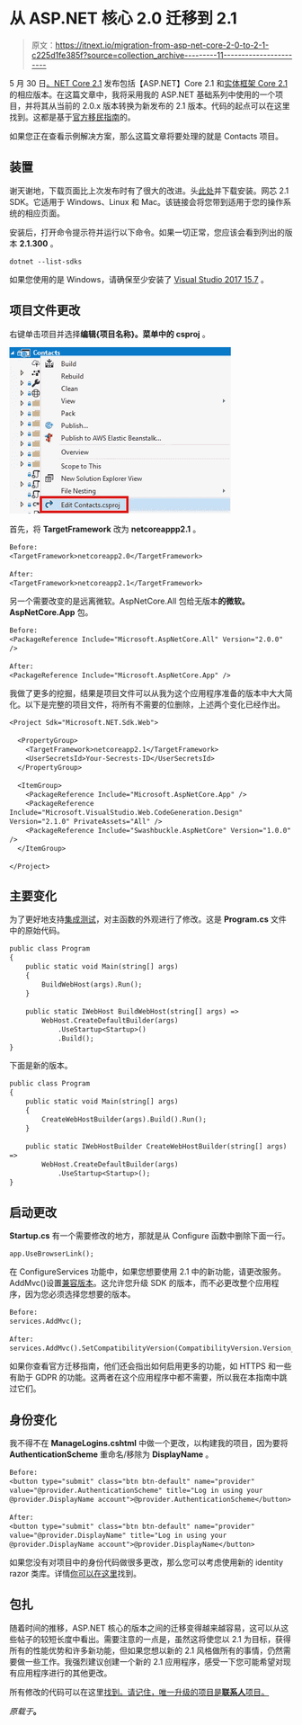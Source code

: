 # 从 ASP.NET 核心 2.0 迁移到 2.1

> 原文：<https://itnext.io/migration-from-asp-net-core-2-0-to-2-1-c225d1fe385f?source=collection_archive---------11----------------------->

5 月 30 日[。NET Core 2.1](https://blogs.msdn.microsoft.com/dotnet/2018/05/30/announcing-net-core-2-1/) 发布包括【ASP.NET】Core 2.1 和[实体框架 Core 2.1](https://blogs.msdn.microsoft.com/dotnet/2018/05/30/announcing-entity-framework-core-2-1) 的相应版本。在这篇文章中，我将采用我的 ASP.NET 基础系列中使用的一个项目，并将其从当前的 2.0.x 版本转换为新发布的 2.1 版本。代码的起点可以在这里找到。这都是基于[官方移民指南](https://docs.microsoft.com/en-us/aspnet/core/migration/20_21?view=aspnetcore-2.1)的。

如果您正在查看示例解决方案，那么这篇文章将要处理的就是 Contacts 项目。

## 装置

谢天谢地，下载页面比上次发布时有了很大的改进。头[此处](https://www.microsoft.com/net/download/dotnet-core/)并下载安装。网芯 2.1 SDK。它适用于 Windows、Linux 和 Mac。该链接会将您带到适用于您的操作系统的相应页面。

安装后，打开命令提示符并运行以下命令。如果一切正常，您应该会看到列出的版本 **2.1.300** 。

```
dotnet --list-sdks
```

如果您使用的是 Windows，请确保至少安装了 [Visual Studio 2017 15.7](https://docs.microsoft.com/en-us/visualstudio/releasenotes/vs2017-relnotes) 。

## 项目文件更改

右键单击项目并选择**编辑{项目名称}。菜单中的 csproj** 。

![](img/736751ad82fc0ed585b0334426d7cfe8.png)

首先，将 **TargetFramework** 改为 **netcoreappp2.1** 。

```
Before:
<TargetFramework>netcoreapp2.0</TargetFramework>

After:
<TargetFramework>netcoreapp2.1</TargetFramework>
```

另一个需要改变的是远离微软。AspNetCore.All 包给无版本**的微软。AspNetCore.App** 包。

```
Before:
<PackageReference Include="Microsoft.AspNetCore.All" Version="2.0.0" />

After:
<PackageReference Include="Microsoft.AspNetCore.App" />
```

我做了更多的挖掘，结果是项目文件可以从我为这个应用程序准备的版本中大大简化。以下是完整的项目文件，将所有不需要的位删除，上述两个变化已经作出。

```
<Project Sdk="Microsoft.NET.Sdk.Web">

  <PropertyGroup>
    <TargetFramework>netcoreapp2.1</TargetFramework>
    <UserSecretsId>Your-Secrests-ID</UserSecretsId>
  </PropertyGroup>

  <ItemGroup>
    <PackageReference Include="Microsoft.AspNetCore.App" />
    <PackageReference Include="Microsoft.VisualStudio.Web.CodeGeneration.Design" Version="2.1.0" PrivateAssets="All" />
    <PackageReference Include="Swashbuckle.AspNetCore" Version="1.0.0" />
  </ItemGroup>

</Project>
```

## 主要变化

为了更好地支持[集成测试](https://docs.microsoft.com/en-us/aspnet/core/test/integration-tests?view=aspnetcore-2.1)，对主函数的外观进行了修改。这是 **Program.cs** 文件中的原始代码。

```
public class Program
{
    public static void Main(string[] args)
    {
        BuildWebHost(args).Run();
    }

    public static IWebHost BuildWebHost(string[] args) =>
        WebHost.CreateDefaultBuilder(args)
            .UseStartup<Startup>()
            .Build();
}
```

下面是新的版本。

```
public class Program
{
    public static void Main(string[] args)
    {
        CreateWebHostBuilder(args).Build().Run();
    }

    public static IWebHostBuilder CreateWebHostBuilder(string[] args) =>
        WebHost.CreateDefaultBuilder(args)
            .UseStartup<Startup>();
}
```

## 启动更改

**Startup.cs** 有一个需要修改的地方，那就是从 Configure 函数中删除下面一行。

```
app.UseBrowserLink();
```

在 ConfigureServices 功能中，如果您想要使用 2.1 中的新功能，请更改服务。AddMvc()设置[兼容版本](https://docs.microsoft.com/en-us/aspnet/core/fundamentals/startup?view=aspnetcore-2.1#setcompatibilityversion)。这允许您升级 SDK 的版本，而不必更改整个应用程序，因为您必须选择您想要的版本。

```
Before:
services.AddMvc();

After:
services.AddMvc().SetCompatibilityVersion(CompatibilityVersion.Version_2_1);
```

如果你查看官方迁移指南，他们还会指出如何启用更多的功能，如 HTTPS 和一些有助于 GDPR 的功能。这两者在这个应用程序中都不需要，所以我在本指南中跳过它们。

## 身份变化

我不得不在 **ManageLogins.cshtml** 中做一个更改，以构建我的项目，因为要将 **AuthenticationScheme** 重命名/移除为 **DisplayName** 。

```
Before:
<button type="submit" class="btn btn-default" name="provider" value="@provider.AuthenticationScheme" title="Log in using your @provider.DisplayName account">@provider.AuthenticationScheme</button>

After:
<button type="submit" class="btn btn-default" name="provider" value="@provider.DisplayName" title="Log in using your @provider.DisplayName account">@provider.DisplayName</button>
```

如果您没有对项目中的身份代码做很多更改，那么您可以考虑使用新的 identity razor 类库。详情[你可以在这里](https://docs.microsoft.com/en-us/aspnet/core/migration/20_21?view=aspnetcore-2.1#changes-to-authentication-code)找到。

## 包扎

随着时间的推移，ASP.NET 核心的版本之间的迁移变得越来越容易，这可以从这些帖子的较短长度中看出。需要注意的一点是，虽然这将使您以 2.1 为目标，获得所有的性能优势和许多新功能，但如果您想以新的 2.1 风格做所有的事情，仍然需要做一些工作。我强烈建议创建一个新的 2.1 应用程序，感受一下您可能希望对现有应用程序进行的其他更改。

所有修改的代码可以在这里[找到。请记住，唯一升级的项目是**联系人**项目。](https://github.com/elanderson/ASP.NET-Core-Basics/commit/0d5b219025e37a50c0df42d41098dccf5ef039fb)

*原载于*[](https://elanderson.net/2018/06/migration-from-asp-net-core-2-0-to-2-1/)**。**